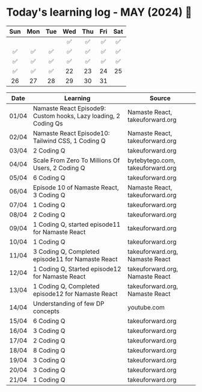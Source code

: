 # Today's learning log - MAY (2024) 📆

|	Sun	|	Mon	|	Tue	|	Wed	|	Thu	|	Fri	|	Sat	|
| :---: | :---: | :---: | :---: | :---: | :---: | :---: |
|		|		|		|	✅ | ✅ | ✅ | ✅ |
| ✅ | ✅ | ✅ | ✅ | ✅ | ✅ | ✅ |
| ✅ | ✅ | ✅ | ✅ | ✅ | ✅ | ✅ |
| ✅ | ✅ | ✅	|	22	|	23	|	24	|	25	|
|	26	|	27	|	28	|	29	|	30	|	31	|		|

| Date | Learning | Source |
|------|----------|--------|
| 01/04 | Namaste React Episode9: Custom hooks, Lazy loading, 2 Coding Qs | Namaste React, takeuforward.org |
| 02/04 | Namaste React Episode10: Tailwind CSS, 1 Coding Q | Namaste React, takeuforward.org |
| 03/04 | 2 Coding Q | takeuforward.org |
| 04/04 | Scale From Zero To Millions Of Users, 2 Coding Q | bytebytego.com, takeuforward.org |
| 05/04 | 6 Coding Q | takeuforward.org |
| 06/04 | Episode 10 of Namaste React, 3 Coding Q | Namaste React, takeuforward.org |
| 07/04 | 1 Coding Q | takeuforward.org |
| 08/04 | 2 Coding Q | takeuforward.org |
| 09/04 | 1 Coding Q, started episode11 for Namaste React | takeuforward.org |
| 10/04 | 1 Coding Q | takeuforward.org |
| 11/04 | 3 Coding Q, Completed episode11 for Namaste React | takeuforward.org, Namaste React |
| 12/04 | 1 Coding Q, Started episode12 for Namaste React | takeuforward.org, Namaste React |
| 13/04 | 1 Coding Q, Completed episode12 for Namaste React | takeuforward.org, Namaste React |
| 14/04 | Understanding of few DP concepts | youtube.com |
| 15/04 | 6 Coding Q | takeuforward.org |
| 16/04 | 3 Coding Q | takeuforward.org |
| 17/04 | 2 Coding Q | takeuforward.org |
| 18/04 | 8 Coding Q | takeuforward.org |
| 19/04 | 3 Coding Q | takeuforward.org |
| 20/04 | 3 Coding Q | takeuforward.org |
| 21/04 | 1 Coding Q | takeuforward.org |
